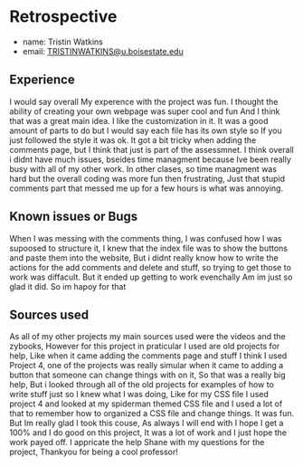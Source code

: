# Retrospective

- name: Tristin Watkins
- email: TRISTINWATKINS@u.boisestate.edu

## Experience

I would say overall My experence with the project was fun. I thought the ability of creating your own webpage was super cool and fun And I think that was a great main idea. I like the customization in it. It was a good amount of parts to do but I would say each file has its own style so If you just followed the style it was ok. It got a bit tricky when adding the comments page, but I think that just is part of the assessmnet. I think overall i didnt have much issues, bseides time managment because Ive been really busy with all of my other work. In other clases, so time managment was hard but the overall coding was more fun then frustrating, Just that stupid comments part that messed me up for a few hours is what was annoying.


## Known issues or Bugs

When I was messing with the comments thing, I was confused how I was supoosed to structure it, I knew that the index file was to show the buttons and paste them into the website, But i didnt really know how to write the actions for the add comments and delete and stuff, so trying to get those to work was diffacult. But it ended up getting to work evenchally Am im just so glad it did. So im hapoy for that

## Sources used

As all of my other projects my main sources used were the videos and the zybooks, However for this project in praticular I used are old projects for help, Like when it came adding the comments page and stuff I think I used Project 4, one of the projects was really simular when it came to adding a button that someone can change things with on it, So that was a really big help, But i looked through all of the old projects for examples of how to write stuff just so I knew what I was doing, Like for my CSS file I used project 4 and looked at my spiderman themed CSS file and I used a lot of that to remember how to organized a CSS file and change things. It was fun. But Im really glad I took this couse, As always I will end with I hope I get a 100% and I do good on this project, It was a lot of work and I just hope the work payed off. I appricate the help Shane with my questions for the project, Thankyou for being a cool professor!
